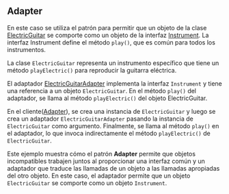## Adapter
En este caso se utiliza el patrón para permitir que un objeto de la clase [ElectricGuitar](ElectricGuitar.java)
se comporte como un objeto de la interfaz [Instrument](Instrument.java). 
La interfaz Instrument define el método `play()`, que es común para todos los instrumentos.

La clase `ElectricGuitar` representa un instrumento específico que tiene un método `playElectric()` para reproducir
la guitarra eléctrica.

El adaptador [ElectricGuitarAdapter](ElectricGuitarAdapter.java) implementa la interfaz `Instrument` y tiene una referencia a un objeto `ElectricGuitar`.
En el método `play()` del adaptador, se llama al método `playElectric()` del objeto ElectricGuitar.

En el cliente([Adapter](Adapter.java)), se crea una instancia de `ElectricGuitar` y luego se crea un adaptador `ElectricGuitarAdapter` pasando la
instancia de `ElectricGuitar` como argumento. Finalmente, se llama al método `play()` en el adaptador, lo que invoca 
indirectamente el método `playElectric()` de `ElectricGuitar`.

Este ejemplo muestra cómo el patrón **Adapter** permite que objetos incompatibles trabajen juntos al proporcionar una 
interfaz común y un adaptador que traduce las llamadas de un objeto a las llamadas apropiadas del otro objeto. 
En este caso, el adaptador permite que un objeto `ElectricGuitar` se comporte como un objeto `Instrument`.